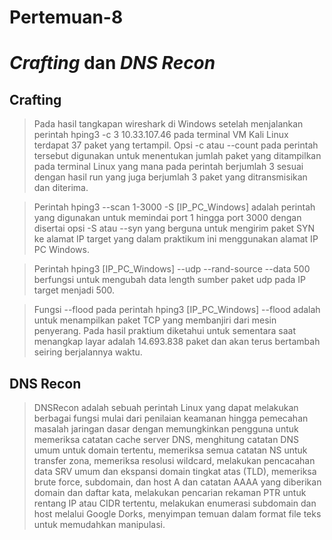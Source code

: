 # **Pertemuan-8**
# **_Crafting_ dan _DNS Recon_**

## Crafting
> Pada hasil tangkapan wireshark di Windows setelah menjalankan perintah hping3 -c 3 10.33.107.46 pada terminal VM Kali Linux terdapat 37 paket yang tertampil. Opsi -c atau --count pada perintah tersebut digunakan untuk menentukan jumlah paket yang ditampilkan pada terminal Linux yang mana pada perintah berjumlah 3 sesuai dengan hasil run yang juga berjumlah 3 paket yang ditransmisikan dan diterima.

> Perintah hping3 --scan 1-3000 -S [IP_PC_Windows] adalah perintah yang digunakan untuk memindai port 1 hingga port 3000 dengan disertai opsi -S atau --syn yang berguna untuk mengirim paket SYN ke alamat IP target yang dalam praktikum ini menggunakan alamat IP PC Windows.

> Perintah hping3 [IP_PC_Windows] --udp --rand-source --data 500 berfungsi untuk mengubah data length sumber paket udp pada IP target menjadi 500.

> Fungsi --flood pada perintah hping3 [IP_PC_Windows] --flood adalah untuk menampilkan paket TCP yang membanjiri dari mesin penyerang. Pada hasil praktium diketahui untuk sementara saat menangkap layar adalah 14.693.838 paket dan akan terus bertambah seiring berjalannya waktu.

## DNS Recon
> DNSRecon adalah sebuah perintah Linux yang dapat melakukan berbagai fungsi mulai dari penilaian keamanan hingga pemecahan masalah jaringan dasar dengan memungkinkan pengguna untuk memeriksa catatan cache server DNS, menghitung catatan DNS umum untuk domain tertentu, memeriksa semua catatan NS untuk transfer zona, memeriksa resolusi wildcard, melakukan pencacahan data SRV umum dan ekspansi domain tingkat atas (TLD), memeriksa brute force, subdomain, dan host A dan catatan AAAA yang diberikan domain dan daftar kata, melakukan pencarian rekaman PTR untuk rentang IP atau CIDR tertentu, melakukan enumerasi subdomain dan host melalui Google Dorks, menyimpan temuan dalam format file teks untuk memudahkan manipulasi.
